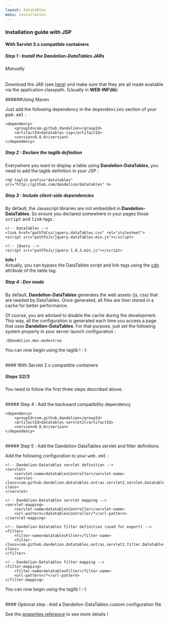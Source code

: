 ```yaml
---
layout: datatables
menu: installation
---
```


### Installation guide with JSP

#### With Servlet 3.x compatible containers

##### Step 1 : Install the Dandelion-DataTables JARs

###### Manually

Download the JAR (see [here](../download.html)) and make sure that they are all made available via the application classpath. (Usually in **WEB-INF\\lib**)

######Using Maven
 
Just add the following dependency in the <tt>dependencies</tt> section of your <tt>pom.xml</tt> :

    <dependency>
        <groupId>com.github.dandelion</groupId>
        <artifactId>datatables-jsp</artifactId>
        <version>0.8.6</version>
    </dependency>

##### Step 2 : Declare the taglib definition

Everywhere you want to display a table using <strong>Dandelion-DataTables</strong>, you need to add the taglib definition in your JSP :

	<%@ taglib prefix="datatables" uri="http://github.com/dandelion/datatables" %>

##### Step 3 : Include client-side dependencies

By default, the Javascript libraries are not embedded in <strong>Dandelion-DataTables</strong>. So ensure you declared somewhere in your pages those <tt>script</tt> and <tt>link</tt> tags :

    <!-- DataTables -->
    <link href="pathToCss/jquery.dataTables.css" rel="stylesheet">
    <script src="pathToJs/jquery.dataTables.min.js"></script> 
	
	<!-- jQuery -->
	<script src="pathToJs/jquery-1.8.3.min.js"></script>

<p class="alert alert-info"><strong>Info !</strong><br /> Actually, you can bypass the DataTables script and link tags using the <a href="./ref.tagtable.html">cdn</a> attribute of the table tag.</p>

##### Step 4 : Dev mode

By default, **Dandelion-DataTables** generates the web assets (js, css) that are needed by DataTables. Once generated, all files are then stored in a cache for better performance.

Of course, you are advised to disable the cache during the development. This way, all the configuration is generated each time you access a page that uses **Dandelion-DataTables**.
For that purpose, just set the following system property in your server launch configuration : 

	-Ddandelion.dev.mode=true


You can now begin using the taglib ! :-)

<br />
#### With Servlet 2.x compatible containers

##### Steps 1/2/3
You need to follow the first three steps described above.

<br />
##### Step 4 : Add the backward compatibility dependency

    <dependency>
        <groupId>com.github.dandelion</groupId>
        <artifactId>datatables-servlet2</artifactId>
        <version>0.8.6</version>
    </dependency>
    
<br />
##### Step 5 : Add the Dandelion-DataTables servlet and filter definitions

Add the following configuration to your <tt>web.xml</tt> :

    <!-- Dandelion-Datatables servlet definition -->
    <servlet>
        <servlet-name>datatablesController</servlet-name>
        <servlet-class>com.github.dandelion.datatables.extras.servlet2.servlet.DatatablesServlet</servlet-class>
    </servlet>

    <!-- Dandelion-Datatables servlet mapping -->
    <servlet-mapping>
        <servlet-name>datatablesController</servlet-name>
        <url-pattern>/datatablesController/*</url-pattern>
    </servlet-mapping>

    <!-- Dandelion-Datatables filter definition (used for export) -->
    <filter>
        <filter-name>datatablesFilter</filter-name>
        <filter-class>com.github.dandelion.datatables.extras.servlet2.filter.DatatablesFilter</filter-class>
    </filter>

    <!-- Dandelion-Datatables filter mapping -->
    <filter-mapping>
        <filter-name>datatablesFilter</filter-name>
        <url-pattern>/*</url-pattern>
    </filter-mapping>

You can now begin using the taglib ! :-)

<br />
#### Optional step : Add a Dandelion-DataTables custom configuration file

See the [properties reference](/datatables/ref/configuration) to see more details !